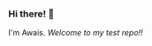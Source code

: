 ### Hi there! 👋
I'm Awais.
*Welcome to my test repo!!*
<!--
**Awais-10/Awais-10** is a ✨ _special_ ✨ repository because its `README.md` (this file) appears on your GitHub profile.

[sc-539]

Here are some ideas to get you started:

- 🔭 I’m currently working on ...
- 🌱 I’m currently learning ...
- 👯 I’m looking to collaborate on ...
- 🤔 I’m looking for help with ...
- 💬 Ask me about ...
- 📫 How to reach me: ...
- 😄 Pronouns: ...
- ⚡ Fun fact: ...
-->
